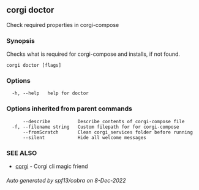 ## corgi doctor

Check required properties in corgi-compose

### Synopsis

Checks what is required for corgi-compose and installs, if not found.

```
corgi doctor [flags]
```

### Options

```
  -h, --help   help for doctor
```

### Options inherited from parent commands

```
      --describe          Describe contents of corgi-compose file
  -f, --filename string   Custom filepath for for corgi-compose
      --fromScratch       Clean corgi_services folder before running
      --silent            Hide all welcome messages
```

### SEE ALSO

* [corgi](corgi.md)	 - Corgi cli magic friend

###### Auto generated by spf13/cobra on 8-Dec-2022
